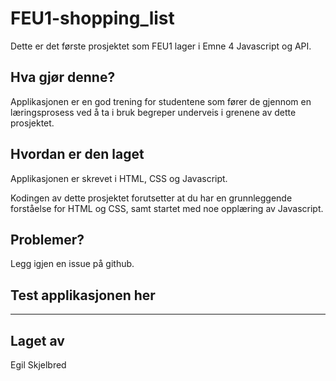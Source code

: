 # FEU1-shopping_list

Dette er det første prosjektet som FEU1 lager i Emne 4 Javascript og API.

## Hva gjør denne?

Applikasjonen er en god trening for studentene som fører de gjennom en læringsprosess ved å ta i bruk begreper underveis i grenene av dette prosjektet.

## Hvordan er den laget

Applikasjonen er skrevet i HTML, CSS og Javascript.

Kodingen av dette prosjektet forutsetter at du har en grunnleggende forståelse for HTML og CSS, samt startet med noe opplæring av Javascript.

## Problemer?

Legg igjen en issue på github.

## Test applikasjonen her

---

## Laget av

Egil Skjelbred
